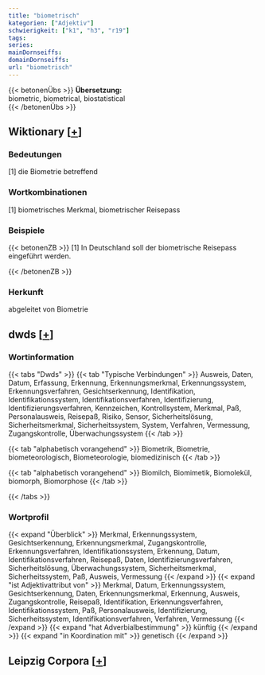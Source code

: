 ```yaml
---
title: "biometrisch"
kategorien: ["Adjektiv"]
schwierigkeit: ["k1", "h3", "r19"]
tags:
series:
mainDornseiffs:
domainDornseiffs:
url: "biometrisch"
---
```


{{< betonenÜbs >}}
**Übersetzung:**  
biometric, biometrical, biostatistical  
{{< /betonenÜbs >}}

## Wiktionary [[+](https://de.wiktionary.org/wiki/biometrisch)]

### Bedeutungen
[1] die Biometrie betreffend  

### Wortkombinationen
[1] biometrisches Merkmal, biometrischer Reisepass  

### Beispiele
{{< betonenZB >}}
[1] In Deutschland soll der biometrische Reisepass eingeführt werden.  

{{< /betonenZB >}}
### Herkunft
abgeleitet von Biometrie  



## dwds [[+](https://www.dwds.de/wb/biometrisch)]

### Wortinformation
{{< tabs "Dwds" >}}
{{< tab "Typische Verbindungen" >}}
Ausweis, Daten, Datum, Erfassung, Erkennung, Erkennungsmerkmal, Erkennungssystem, Erkennungsverfahren, Gesichtserkennung, Identifikation, Identifikationssystem, Identifikationsverfahren, Identifizierung, Identifizierungsverfahren, Kennzeichen, Kontrollsystem, Merkmal, Paß, Personalausweis, Reisepaß, Risiko, Sensor, Sicherheitslösung, Sicherheitsmerkmal, Sicherheitssystem, System, Verfahren, Vermessung, Zugangskontrolle, Überwachungssystem
{{< /tab >}}

{{< tab "alphabetisch vorangehend" >}}
Biometrik, Biometrie, biometeorologisch, Biometeorologie, biomedizinisch
{{< /tab >}}

{{< tab "alphabetisch vorangehend" >}}
Biomilch, Biomimetik, Biomolekül, biomorph, Biomorphose
{{< /tab >}}

{{< /tabs >}}

### Wortprofil
{{< expand "Überblick" >}} Merkmal, Erkennungssystem, Gesichtserkennung, Erkennungsmerkmal, Zugangskontrolle, Erkennungsverfahren, Identifikationssystem, Erkennung, Datum, Identifikationsverfahren, Reisepaß, Daten, Identifizierungsverfahren, Sicherheitslösung, Überwachungssystem, Sicherheitsmerkmal, Sicherheitssystem, Paß, Ausweis, Vermessung {{< /expand >}}
{{< expand "ist Adjektivattribut von" >}} Merkmal, Datum, Erkennungssystem, Gesichtserkennung, Daten, Erkennungsmerkmal, Erkennung, Ausweis, Zugangskontrolle, Reisepaß, Identifikation, Erkennungsverfahren, Identifikationssystem, Paß, Personalausweis, Identifizierung, Sicherheitssystem, Identifikationsverfahren, Verfahren, Vermessung {{< /expand >}}
{{< expand "hat Adverbialbestimmung" >}} künftig {{< /expand >}}
{{< expand "in Koordination mit" >}} genetisch {{< /expand >}}

## Leipzig Corpora [[+](https://corpora.uni-leipzig.de/en/res?word=biometrisch&corpusId=deu_newscrawl-public_2018)]

